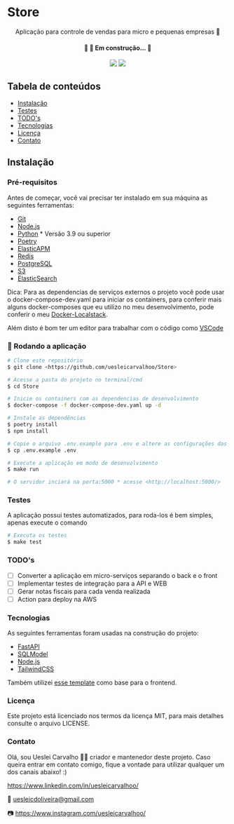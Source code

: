 # Store

<p align="center">Aplicação para controle de vendas para micro e pequenas empresas 🚀</p>

<h4 align="center"> 🚧  🚀 Em construção...  🚧 </h4>

<p align="center">
<img src="https://img.shields.io/static/v1?label=License&message=MIT&color=7159c1&plastic"/>
<img src="https://img.shields.io/static/v1?label=Version&message=0.0.0&color=7159c1&plastic"/>
</p>

## Tabela de conteúdos

<!--ts-->
* [Instalação](#instalação)
* [Testes](#testes)
* [TODO's](#todo's)
* [Tecnologias](#tecnologias)
* [Licença](#licença)
* [Contato](#contato)

<!--te-->

## Instalação

### Pré-requisitos

Antes de começar, você vai precisar ter instalado em sua máquina as seguintes ferramentas:

* [Git](https://git-scm.com)
* [Node.js](https://nodejs.org/en/)
* [Python](https://www.python.org/) * Versão 3.9 ou superior
* [Poetry](https://python-poetry.org/docs/cli/)
* [ElasticAPM](https://www.elastic.co/guide/en/apm/index.html)
* [Redis](https://redis.io/)
* [PostgreSQL](https://www.postgresql.org/)
* [S3](https://aws.amazon.com/pt/s3/)
* [ElasticSearch](https://www.elastic.co/pt/)

Dica: Para as dependencias de serviços externos o projeto você pode usar o docker-compose-dev.yaml para iniciar os containers, para conferir mais alguns docker-composes que eu utilizo no meu desenvolvimento, pode conferir o meu [Docker-Localstack]("https://github.com/uesleicarvalhoo/Docker-localstack").

Além disto é bom ter um editor para trabalhar com o código como [VSCode](https://code.visualstudio.com/)

### 🎲 Rodando a aplicação

```bash
# Clone este repositório
$ git clone <https://github.com/uesleicarvalhoo/Store>

# Acesse a pasta do projeto no terminal/cmd
$ cd Store

# Inicie os containers com as dependencias de desenvolvimento
$ docker-compose -f docker-compose-dev.yaml up -d

# Instale as dependências
$ poetry install
$ npm install

# Copie o arquivo .env.example para .env e altere as configurações das variaveis para as suas configurações
$ cp .env.example .env

# Execute a aplicação em modo de desenvolvimento
$ make run

# O servidor inciará na porta:5000 * acesse <http://localhost:5000/>
```

### Testes

A aplicação possui testes automatizados, para roda-los é bem simples, apenas execute o comando

```bash
# Executa os testes
$ make test
```

### TODO's

- [ ] Converter a aplicação em micro-serviços separando o back e o front
- [ ] Implementar testes de integração para a API e WEB
- [ ] Gerar notas fiscais para cada venda realizada
- [ ] Action para deploy na AWS

### Tecnologias

As seguintes ferramentas foram usadas na construção do projeto:

* [FastAPI](https://fastapi.tiangolo.com/)
* [SQLModel](https://sqlmodel.tiangolo.com/)
* [Node.js](https://nodejs.org/en/)
* [TailwindCSS](https://tailwindcss.com/docs/height)

Também utilizei [esse template](https://github.com/estevanmaito/windmill-dashboard) como base para o frontend.

### Licença

Este projeto está licenciado nos termos da licença MIT, para mais detalhes consulte o arquivo LICENSE.

### Contato

Olá, sou Ueslei Carvalho 👋🏻 criador e mantenedor deste projeto. Caso queira entrar em contato comigo, fique a vontade para utilizar qualquer um dos canais abaixo! :)

https://www.linkedin.com/in/uesleicarvalhoo/

📧 uesleicdoliveira@gmail.com

📷 https://www.instagram.com/uesleicarvalhoo/
